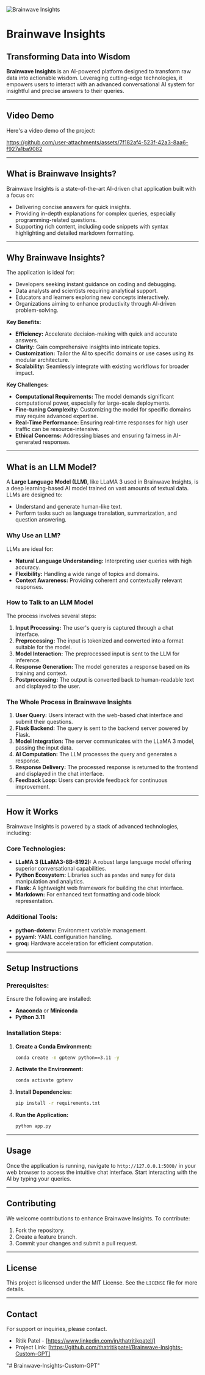 ![Brainwave Insights](https://github.com/thatritikpatel/Brainwave-Insights-Custom-GPT/blob/main/documents/brainwave-insights-logo.png)

# Brainwave Insights
## Transforming Data into Wisdom

**Brainwave Insights** is an AI-powered platform designed to transform raw data into actionable wisdom. Leveraging cutting-edge technologies, it empowers users to interact with an advanced conversational AI system for insightful and precise answers to their queries.

---
## Video Demo

Here's a video demo of the project:

https://github.com/user-attachments/assets/7f182af4-523f-42a3-8aa6-f927a1ba9082

---

## **What is Brainwave Insights?**
Brainwave Insights is a state-of-the-art AI-driven chat application built with a focus on:
- Delivering concise answers for quick insights.
- Providing in-depth explanations for complex queries, especially programming-related questions.
- Supporting rich content, including code snippets with syntax highlighting and detailed markdown formatting.

---

## **Why Brainwave Insights?**
The application is ideal for:
- Developers seeking instant guidance on coding and debugging.
- Data analysts and scientists requiring analytical support.
- Educators and learners exploring new concepts interactively.
- Organizations aiming to enhance productivity through AI-driven problem-solving.

**Key Benefits:**
- **Efficiency:** Accelerate decision-making with quick and accurate answers.
- **Clarity:** Gain comprehensive insights into intricate topics.
- **Customization:** Tailor the AI to specific domains or use cases using its modular architecture.
- **Scalability:** Seamlessly integrate with existing workflows for broader impact.

**Key Challenges:**
- **Computational Requirements:** The model demands significant computational power, especially for large-scale deployments.
- **Fine-tuning Complexity:** Customizing the model for specific domains may require advanced expertise.
- **Real-Time Performance:** Ensuring real-time responses for high user traffic can be resource-intensive.
- **Ethical Concerns:** Addressing biases and ensuring fairness in AI-generated responses.

---

## **What is an LLM Model?**
A **Large Language Model (LLM)**, like LLaMA 3 used in Brainwave Insights, is a deep learning-based AI model trained on vast amounts of textual data. LLMs are designed to:
- Understand and generate human-like text.
- Perform tasks such as language translation, summarization, and question answering.

### **Why Use an LLM?**
LLMs are ideal for:
- **Natural Language Understanding:** Interpreting user queries with high accuracy.
- **Flexibility:** Handling a wide range of topics and domains.
- **Context Awareness:** Providing coherent and contextually relevant responses.

### **How to Talk to an LLM Model**
The process involves several steps:
1. **Input Processing:** The user's query is captured through a chat interface.
2. **Preprocessing:** The input is tokenized and converted into a format suitable for the model.
3. **Model Interaction:** The preprocessed input is sent to the LLM for inference.
4. **Response Generation:** The model generates a response based on its training and context.
5. **Postprocessing:** The output is converted back to human-readable text and displayed to the user.

### **The Whole Process in Brainwave Insights**
1. **User Query:** Users interact with the web-based chat interface and submit their questions.
2. **Flask Backend:** The query is sent to the backend server powered by Flask.
3. **Model Integration:** The server communicates with the LLaMA 3 model, passing the input data.
4. **AI Computation:** The LLM processes the query and generates a response.
5. **Response Delivery:** The processed response is returned to the frontend and displayed in the chat interface.
6. **Feedback Loop:** Users can provide feedback for continuous improvement.

---

## **How it Works**
Brainwave Insights is powered by a stack of advanced technologies, including:

### **Core Technologies:**
- **LLaMA 3 (LLaMA3-8B-8192):** A robust large language model offering superior conversational capabilities.
- **Python Ecosystem:** Libraries such as `pandas` and `numpy` for data manipulation and analytics.
- **Flask:** A lightweight web framework for building the chat interface.
- **Markdown:** For enhanced text formatting and code block representation.

### **Additional Tools:**
- **python-dotenv:** Environment variable management.
- **pyyaml:** YAML configuration handling.
- **groq:** Hardware acceleration for efficient computation.

---

## **Setup Instructions**

### **Prerequisites:**
Ensure the following are installed:
- **Anaconda** or **Miniconda**
- **Python 3.11**

### **Installation Steps:**

1. **Create a Conda Environment:**
   ```bash
   conda create -n gptenv python==3.11 -y
   ```

2. **Activate the Environment:**
   ```bash
   conda activate gptenv
   ```

3. **Install Dependencies:**
   ```bash
   pip install -r requirements.txt
   ```

4. **Run the Application:**
   ```bash
   python app.py
   ```

---

## **Usage**
Once the application is running, navigate to `http://127.0.0.1:5000/` in your web browser to access the intuitive chat interface. Start interacting with the AI by typing your queries.

---

## **Contributing**
We welcome contributions to enhance Brainwave Insights. To contribute:
1. Fork the repository.
2. Create a feature branch.
3. Commit your changes and submit a pull request.

---

## **License**
This project is licensed under the MIT License. See the `LICENSE` file for more details.

---

## **Contact**
For support or inquiries, please contact.
- Ritik Patel - [https://www.linkedin.com/in/thatritikpatel/]
- Project Link: [https://github.com/thatritikpatel/Brainwave-Insights-Custom-GPT]

"# Brainwave-Insights-Custom-GPT" 
